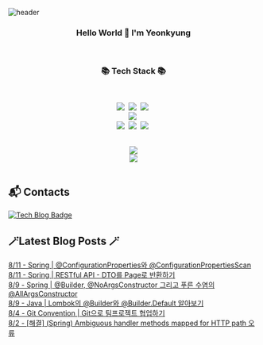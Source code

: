 


![header](https://capsule-render.vercel.app/api?type=waving&color=gradient&height=300&section=header&text=busymidnight&fontAlignY=40&fontSize=50&desc=🌷&descAlignY=65&animation=twinkling)

 <div align="center">
   <h3>Hello World 👋 I'm Yeonkyung</h3>
    <br>

   <h3>📚 Tech Stack 📚</h3>
  	<br>

 <p align="center">
   <img src="https://img.shields.io/badge/Java-007396?style=flat&logo=CoffeeScript&logoColor=white"></a>&nbsp 
   <img src="https://img.shields.io/badge/Python-3766AB?style=flat-square&logo=Python&logoColor=white"/></a>&nbsp    
   <img src="https://img.shields.io/badge/CSharp-239120?style=flat-square&logo=CSharp&logoColor=white"/></a>&nbsp 
   <br>
   <img src="https://img.shields.io/badge/Spring-6DB33F?style=flat-square&logo=Spring&logoColor=white"/></a>&nbsp 
  <br>
   <img src="https://img.shields.io/badge/Javascript-ffb13b?style=flat-square&logo=javascript&logoColor=white"/></a>&nbsp 
   <img src="https://img.shields.io/badge/html5-E34F26?style=flat-square&logo=html5&logoColor=white"/></a>&nbsp 
   <img src="https://img.shields.io/badge/css-1572B6?style=flat-square&logo=css3&logoColor=white"/></a>&nbsp 
   <br>
 </p>
  <br>
  <a href="https://hits.seeyoufarm.com"><img src="https://hits.seeyoufarm.com/api/count/incr/badge.svg?url=https%3A%2F%2Fgithub.com%2Fbusymidnight&count_bg=%23BEBEBE&title_bg=%23FFFFFF&icon=baidu.svg&icon_color=%23726161&title=%C2%B7&edge_flat=false"/></a>
  <br>
  <img src="https://github-readme-stats.vercel.app/api?username=busymidnight&show_icons=true">
  <br>
  <br>
  </div>
 
## :mailbox_with_mail: Contacts
[![Tech Blog Badge](http://img.shields.io/badge/-Tech%20blog-black?style=flat-square&logo=tistory&link=https://un-lazy-midnight.tistory.com/)](https://un-lazy-midnight.tistory.com/)

## 🪄Latest Blog Posts 🪄

  [8/11 - Spring | @ConfigurationProperties와 @ConfigurationPropertiesScan](https://un-lazy-midnight.tistory.com/158) <br/>
[8/11 - Spring | RESTful API - DTO를 Page로 반환하기](https://un-lazy-midnight.tistory.com/157) <br/>
[8/9 - Spring | @Builder, @NoArgsConstructor 그리고 푸른 수염의 @AllArgsConstructor](https://un-lazy-midnight.tistory.com/155) <br/>
[8/9 - Java | Lombok의 @Builder와 @Builder.Default 알아보기](https://un-lazy-midnight.tistory.com/153) <br/>
[8/4 - Git Convention | Git으로 팀프로젝트 협업하기](https://un-lazy-midnight.tistory.com/152) <br/>
[8/2 - [해결] (Spring) Ambiguous handler methods mapped for HTTP path 오류](https://un-lazy-midnight.tistory.com/151) <br/>
